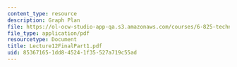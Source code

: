 ```yaml
---
content_type: resource
description: Graph Plan
file: https://ol-ocw-studio-app-qa.s3.amazonaws.com/courses/6-825-techniques-in-artificial-intelligence-sma-5504-fall-2002/853671651dd845241f35527a719c55ad_Lecture12FinalPart1.pdf
file_type: application/pdf
resourcetype: Document
title: Lecture12FinalPart1.pdf
uid: 85367165-1dd8-4524-1f35-527a719c55ad
---
```

